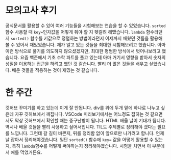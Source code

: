 # 모의고사 후기
공식문서를 활용할 수 있어 여러 기능들을 시험해보는 연습을 할 수 있었습니다.
`sorted` 함수 사용할 때 `key=`인자값을 어떻게 줘야 할 지 헷갈려 헤맸습니다.
`lambda` 함수라던지 `sorted()` 함수를 키값으로 정렬하는 방법이라던지 이제까지 배웠던 것들을 활용해 볼 수 있어서 재밌었습니다.
제가 알고 있는 것들을 최대한 시험해보려고 했습니다. 아마 이런 방식으로 풀기를 의도하지 않으셨겠지만, 최대한 평범한 방식에서 벗어나보려고 했습니다.
요즘 백준에서 기초 수학 파트를 풀고 있는데 아마 거기서 영향을 받아서 숫자의 성질을 이용하는 접근을 하려고 했던 것 같습니다.
빨리 더 많은 것들을 배우고 싶었습니다. 배운 것들을 적용하는 것이 재밌는 것 같습니다.

# 한 주간
깃허브 꾸미기를 하고 있는데 이게 잘 안됩니다. div를 위에 두개 밑에 하나로 나누고 싶은데 자꾸 깃허브에서 깨집니다.
VSCode 미리보기에서는 어느정도 잡히는 것 같으면서도 막상 깃허브에서 확인할 때는 중구난방이 됩니다.
HTML 배울 날이 기대가 됩니다. 역시나 배울 것들을 빨리 사용하고 싶어서입니다.
TIL도 주제별로 정리해야 겠다는 필요를 느낍니다. 그런데 갈 길이 바쁜지, 뒤를 정리함 없이 앞으로만 나가려고 합니다.
언제 날 잡아서 정리해야겠습니다. 일단 `sorted()` 함수에 `key=` 값을 어떻게 활용할 수 있는지, 특히 `lambda`함수를 어떻게 써야하는지 정리해야겠습니다.
시험을 치면서 이 부분에서 애를 먹었거든요.